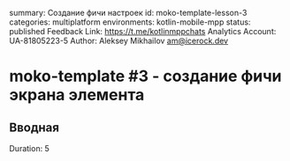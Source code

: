 summary: Создание фичи настроек
id: moko-template-lesson-3
categories: multiplatform
environments: kotlin-mobile-mpp
status: published
Feedback Link: https://t.me/kotlinmppchats
Analytics Account: UA-81805223-5
Author: Aleksey Mikhailov <am@icerock.dev>

# moko-template #3 - создание фичи экрана элемента
## Вводная
Duration: 5